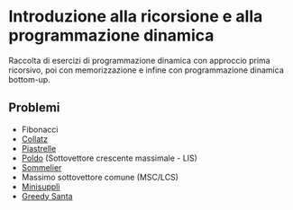# Introduzione alla ricorsione e alla programmazione dinamica

Raccolta di esercizi di programmazione dinamica con approccio prima ricorsivo, poi con memorizzazione e infine con programmazione dinamica bottom-up.

## Problemi
* Fibonacci
* [Collatz](https://training.olinfo.it/#/task/collatz/statement)
* [Piastrelle](https://training.olinfo.it/#/task/piastrelle/statement)
* [Poldo](https://training.olinfo.it/#/task/poldo/statement) (Sottovettore crescente massimale - LIS)
* [Sommelier](https://training.olinfo.it/#/task/sommelier/statement)
* Massimo sottovettore comune (MSC/LCS)
* [Minisupplì](https://training.olinfo.it/#/task/luiss_suppli/statement)
* [Greedy Santa](https://training.olinfo.it/#/task/ois_christmas/statement)